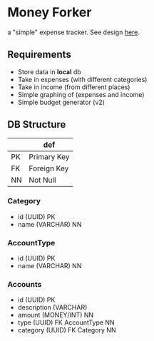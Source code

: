 
# Money Forker

a "simple" expense tracker. See design [here](https://www.figma.com/file/ohtSEI3g697SPda3hyGIYz/Money-Forker-App?type=design&node-id=308-66&mode=design&t=8Tyeo5wvEy2I8HyJ-0).

## Requirements

- Store data in **local** db
- Take in expenses (with different categories)
- Take in income (from different places)
- Simple graphing of (expenses and income)
- Simple budget generator (v2)
## DB Structure

|    | def         |
|----|-------------|
| PK | Primary Key |
| FK | Foreign Key |
| NN | Not Null    |

### Category
- id (UUID) PK
- name (VARCHAR) NN

### AccountType
- id (UUID) PK
- name (VARCHAR) NN

### Accounts
- id (UUID) PK
- description (VARCHAR)
- amount (MONEY/INT) NN
- type (UUID) FK AccountType NN
- category (UUID) FK Category NN
